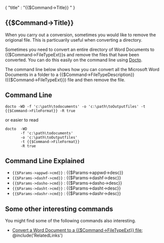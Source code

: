 {
    "title" : "{{$Command->Title}} " 
}

{{$Command->Title}}       
-

When you carry out a conversion, sometimes you would like to remove the origional file.  This is particuarily useful when converting a directory.       

Sometimes you need to convert an entire directory of Word Documents to {{$Command->FileTypeExt}}s and remove the files that have been converted.  You can do this easily on the command line using [Docto](https://github.com/tobya/docto). 

The command line below shows how you can convert all the Microsoft Word Documents in a folder to a {{$Command->FileTypeDescription}} ({{$Command->FileTypeExt}}) file and then remove the file.

Command Line 
-

 ````
 docto -WD -f 'c:\path\todocuments' -o 'c:\path\toOutputfiles' -t {{$Command->FileFormat}} -R true
 ````
 or easier to read
 ````
 docto  -WD 
        -f 'c:\path\todocuments' 
        -o 'c:\path\toOutputfiles' 
        -t {{$Command->FileFormat}}
        -R true
 ````

Command Line Explained 
-

 - `{{$Params->appwd->cmd}}` :  {{$Params->appwd->desc}}
 - `{{$Params->dashf->cmd}}` :  {{$Params->dashf->desc}} 
 - `{{$Params->dasho->cmd}}` :  {{$Params->dasho->desc}}
 - `{{$Params->dasht->cmd}}` :  {{$Params->dasht->desc}}
 - `{{$Params->dashr->cmd}}` :  {{$Params->dashr->desc}}




Some other interesting commands
-

You might find some of the following commands also interesting.

- [Convert a Word Document to a {{$Command->FileTypeExt}} file](ConvertDocToFile{{$Command->FileTypeExt}}.md);
@include('RelatedLinks')   


